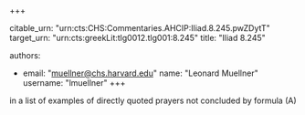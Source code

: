 +++


citable_urn: "urn:cts:CHS:Commentaries.AHCIP:Iliad.8.245.pwZDytT"
target_urn: "urn:cts:greekLit:tlg0012.tlg001:8.245"
title: "Iliad 8.245"

authors:
- email: "muellner@chs.harvard.edu"
  name: "Leonard Muellner"
  username: "lmuellner"
+++

<p>in a list of examples of directly quoted prayers not concluded by formula (A)</p>